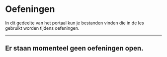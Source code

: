 # Oefeningen

In dit gedeelte van het portaal kun je bestanden vinden die in de les gebruikt worden tijdens oefeningen.

---
Er staan momenteel geen oefeningen open.
---

